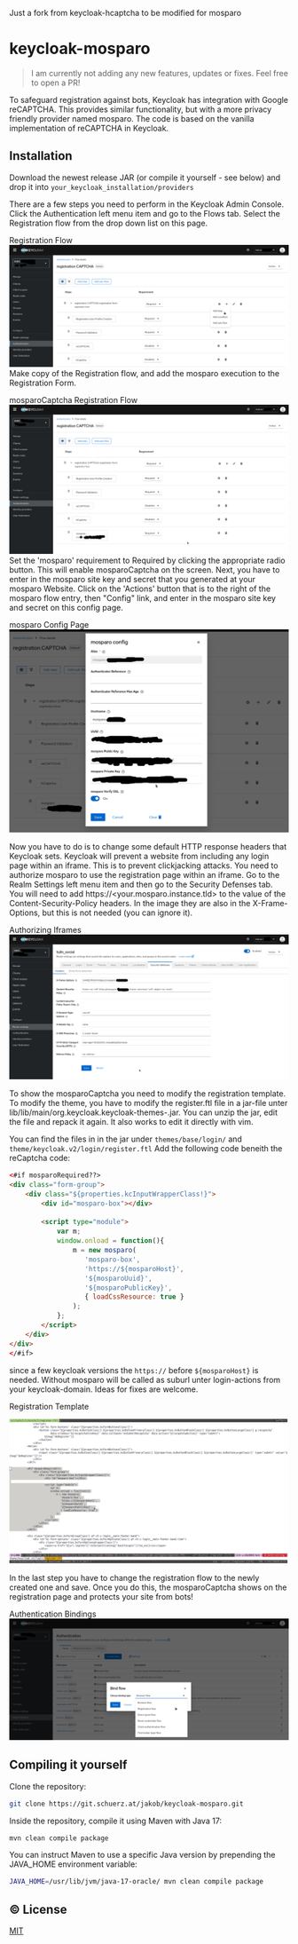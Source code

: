 Just a fork from keycloak-hcaptcha to be modified for mosparo

# keycloak-mosparo

> I am currently not adding any new features, updates or fixes. Feel free to open a PR!

To safeguard registration against bots, Keycloak has integration with Google reCAPTCHA. This provides similar functionality, but with a more privacy friendly provider named mosparo. The code is based on the vanilla implementation of reCAPTCHA in Keycloak.

## Installation

Download the newest release JAR (or compile it yourself - see below) and drop it into `your_keycloak_installation/providers`

There are a few steps you need to perform in the Keycloak Admin Console. Click the Authentication left menu item and go to the Flows tab. Select the Registration flow from the drop down list on this page.

Registration Flow
![Step 1](img/step-01.png)
Make copy of the Registration flow, and add the mosparo execution to the Registration Form.

mosparoCaptcha Registration Flow
![Step 2](img/step-02.png)
Set the 'mosparo' requirement to Required by clicking the appropriate radio button. This will enable mosparoCaptcha on the screen. Next, you have to enter in the mosparo site key and secret that you generated at your mosparo Website. Click on the 'Actions' button that is to the right of the mosparo flow entry, then "Config" link, and enter in the mosparo site key and secret on this config page.

mosparo Config Page
![Step 3](img/step-03.png)

Now you have to do is to change some default HTTP response headers that Keycloak sets. Keycloak will prevent a website from including any login page within an iframe. This is to prevent clickjacking attacks. You need to authorize mosparo to use the registration page within an iframe. Go to the Realm Settings left menu item and then go to the Security Defenses tab. You will need to add https://<your.mosparo.instance.tld> to the value of the Content-Security-Policy headers. In the image they are also in the X-Frame-Options, but this is not needed (you can ignore it).

Authorizing Iframes
![Step 4](img/step-04.png)

To show the mosparoCaptcha you need to modify the registration template. 
To modify the theme, you have to modify the register.ftl file in a jar-file unter lib/lib/main/org.keycloak.keycloak-themes-<keycloak-version>.jar. You can unzip the jar, edit the file and repack it again. It also works to edit it directly with vim.

You can find the files in in the jar under `themes/base/login/` and `theme/keycloak.v2/login/register.ftl` 
Add the following code beneith the reCaptcha code:

```html
<#if mosparoRequired??>
<div class="form-group">
    <div class="${properties.kcInputWrapperClass!}">
        <div id="mosparo-box"></div>

        <script type="module">
            var m;
            window.onload = function(){
                m = new mosparo(
                   'mosparo-box', 
                   'https://${mosparoHost}', 
                   '${mosparoUuid}',
                   '${mosparoPublicKey}', 
                   { loadCssResource: true }
                );
            };
        </script>
    </div>
</div>
</#if>
```
since a few keycloak versions the `https://` before `${mosparoHost}` is needed. Without mosparo will be called as suburl unter login-actions from your keycloak-domain. Ideas for fixes are welcome.

Registration Template

![Step 5](img/step-05.png)

In the last step you have to change the registration flow to the newly created one and save. Once you do this, the mosparoCaptcha shows on the registration page and protects your site from bots!

Authentication Bindings
![Step 6](img/step-06.png)

## Compiling it yourself

Clone the repository:

```bash
git clone https://git.schuerz.at/jakob/keycloak-mosparo.git
```

Inside the repository, compile it using Maven with Java 17:

```bash
mvn clean compile package
```

You can instruct Maven to use a specific Java version by prepending the JAVA_HOME environment variable:

```bash
JAVA_HOME=/usr/lib/jvm/java-17-oracle/ mvn clean compile package
```

## © License
[MIT](LICENSE)
